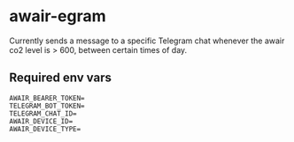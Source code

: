 # awair-egram
Currently sends a message to a specific Telegram chat whenever the awair co2 level is > 600, between certain times of day.

## Required env vars
```env
AWAIR_BEARER_TOKEN=
TELEGRAM_BOT_TOKEN=
TELEGRAM_CHAT_ID=
AWAIR_DEVICE_ID=
AWAIR_DEVICE_TYPE=
```
